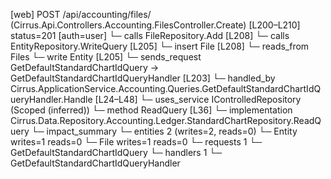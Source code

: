 [web] POST /api/accounting/files/  (Cirrus.Api.Controllers.Accounting.FilesController.Create)  [L200–L210] status=201 [auth=user]
  └─ calls FileRepository.Add [L208]
  └─ calls EntityRepository.WriteQuery [L205]
  └─ insert File [L208]
    └─ reads_from Files
  └─ write Entity [L205]
  └─ sends_request GetDefaultStandardChartIdQuery -> GetDefaultStandardChartIdQueryHandler [L203]
    └─ handled_by Cirrus.ApplicationService.Accounting.Queries.GetDefaultStandardChartIdQueryHandler.Handle [L24–L48]
      └─ uses_service IControlledRepository<StandardChart> (Scoped (inferred))
        └─ method ReadQuery [L36]
          └─ implementation Cirrus.Data.Repository.Accounting.Ledger.StandardChartRepository.ReadQuery
  └─ impact_summary
    └─ entities 2 (writes=2, reads=0)
      └─ Entity writes=1 reads=0
      └─ File writes=1 reads=0
    └─ requests 1
      └─ GetDefaultStandardChartIdQuery
    └─ handlers 1
      └─ GetDefaultStandardChartIdQueryHandler


